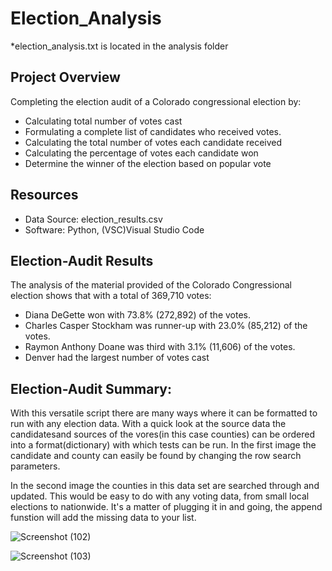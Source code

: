 # Election_Analysis
*election_analysis.txt is located in the analysis folder

## Project Overview
Completing the election audit of a Colorado congressional election by:

- Calculating total number of votes cast
- Formulating a complete list of candidates who received votes.
- Calculating the total number of votes each candidate received
- Calculating the percentage of votes each candidate won
- Determine the winner of the election based on popular vote

## Resources
- Data Source: election_results.csv
- Software: Python, (VSC)Visual Studio Code

## Election-Audit Results 
The analysis of the material provided of the Colorado Congressional election shows that with a total of 369,710 votes:

- Diana DeGette won with 73.8% (272,892) of the votes.
- Charles Casper Stockham was runner-up with 23.0% (85,212) of the votes.
- Raymon Anthony Doane was third with 3.1% (11,606) of the votes. 
- Denver had the largest number of votes cast

## Election-Audit Summary:

With this versatile script there are many ways where it can be formatted to run with any election data. 
With a quick look at the source data the candidatesand sources of the vores(in this case counties) can be ordered into a format(dictionary) with which tests can be run. In the first image the candidate and county can easily be found by changing the row search parameters. 

In the second image the counties in this data set are searched through and updated. This would be easy to do with any voting data, from small local elections to nationwide. It's a matter of plugging it in and going, the append funstion will add the missing data to your list. 


![Screenshot (102)](https://user-images.githubusercontent.com/90067477/136715705-51adb855-a2c5-4ceb-b4d4-561b5c683e94.png)

![Screenshot (103)](https://user-images.githubusercontent.com/90067477/136715834-2c02fb67-a0e0-4339-9bd9-cfd8b8e35977.png)
